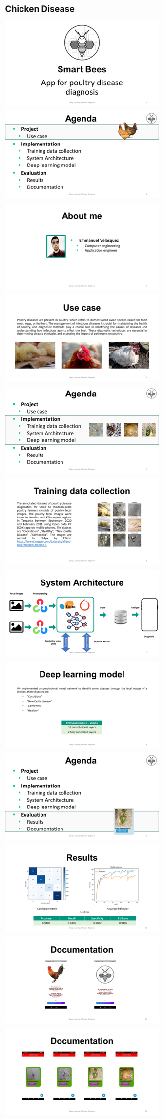 # Chicken Disease

<p align="center">
  <img  src="https://github.com/iemmanuelvm/ChickenDisease/blob/master/documentation/Diapositiva1.PNG">
</p>

<p align="center">
  <img  src="https://github.com/iemmanuelvm/ChickenDisease/blob/master/documentation/Diapositiva2.PNG">
</p>

<p align="center">
  <img  src="https://github.com/iemmanuelvm/ChickenDisease/blob/master/documentation/Diapositiva3.PNG">
</p>

<p align="center">
  <img  src="https://github.com/iemmanuelvm/ChickenDisease/blob/master/documentation/Diapositiva4.PNG">
</p>

<p align="center">
  <img  src="https://github.com/iemmanuelvm/ChickenDisease/blob/master/documentation/Diapositiva5.PNG">
</p>

<p align="center">
  <img  src="https://github.com/iemmanuelvm/ChickenDisease/blob/master/documentation/Diapositiva6.PNG">
</p>

<p align="center">
  <img  src="https://github.com/iemmanuelvm/ChickenDisease/blob/master/documentation/Diapositiva7.PNG">
</p>

<p align="center">
  <img  src="https://github.com/iemmanuelvm/ChickenDisease/blob/master/documentation/Diapositiva8.PNG">
</p>

<p align="center">
  <img  src="https://github.com/iemmanuelvm/ChickenDisease/blob/master/documentation/Diapositiva9.PNG">
</p>

<p align="center">
  <img  src="https://github.com/iemmanuelvm/ChickenDisease/blob/master/documentation/Diapositiva10.PNG">
</p>

<p align="center">
  <img  src="https://github.com/iemmanuelvm/ChickenDisease/blob/master/documentation/Diapositiva11.PNG">
</p>


<p align="center">
  <img  src="https://github.com/iemmanuelvm/ChickenDisease/blob/master/documentation/Diapositiva12.PNG">
</p>
